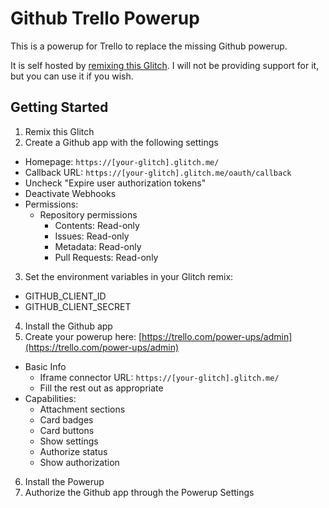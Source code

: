 # Github Trello Powerup

This is a powerup for Trello to replace the missing Github powerup.

It is self hosted by [remixing this Glitch](https://glitch.com/edit/#!/remix/github-trello-powerup). I will not be providing support for it, but you can use it if you wish.

## Getting Started

1. Remix this Glitch
2. Create a Github app with the following settings

- Homepage: `https://[your-glitch].glitch.me/`
- Callback URL: `https://[your-glitch].glitch.me/oauth/callback`
- Uncheck "Expire user authorization tokens"
- Deactivate Webhooks
- Permissions:
  - Repository permissions
    - Contents: Read-only
    - Issues: Read-only
    - Metadata: Read-only
    - Pull Requests: Read-only

3. Set the environment variables in your Glitch remix:

- GITHUB_CLIENT_ID
- GITHUB_CLIENT_SECRET

4. Install the Github app
5. Create your powerup here: [https://trello.com/power-ups/admin](https://trello.com/power-ups/admin)

- Basic Info
  - Iframe connector URL: `https://[your-glitch].glitch.me/`
  - Fill the rest out as appropriate
- Capabilities:
  - Attachment sections
  - Card badges
  - Card buttons
  - Show settings
  - Authorize status
  - Show authorization

6. Install the Powerup
7. Authorize the Github app through the Powerup Settings
